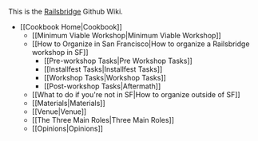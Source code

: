 This is the [Railsbridge](http://railsbridge.org) Github Wiki.
* [[Cookbook Home|Cookbook]]
  * [[Minimum Viable Workshop|Minimum Viable Workshop]]
  * [[How to Organize in San Francisco|How to organize a Railsbridge workshop in SF]]
      * [[Pre-workshop Tasks|Pre Workshop Tasks]]
      * [[Installfest Tasks|Installfest Tasks]]
      * [[Workshop Tasks|Workshop Tasks]]
      * [[Post-workshop Tasks|Aftermath]]
  * [[What to do if you're not in SF|How to organize outside of SF]] 
  * [[Materials|Materials]]
  * [[Venue|Venue]]
  * [[The Three Main Roles|Three Main Roles]]
  * [[Opinions|Opinions]]